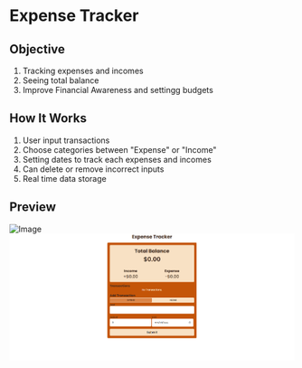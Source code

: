 # Expense Tracker
## Objective
1. Tracking expenses and incomes
2. Seeing total balance
3. Improve Financial Awareness and settingg budgets
## How It Works
1. User input transactions
2. Choose categories between "Expense" or "Income"
3. Setting dates to track each expenses and incomes
4. Can delete or remove incorrect inputs
5. Real time data storage
## Preview
![Image](https://github.com/user-attachments/assets/f326b4e2-4535-4f6c-b8f8-6255d9075272)
![image alt](https://github.com/GrandClutch/Expense-Tracker-Project/blob/c924b8a85d11915fe27e29ff0598a60c5a5a17cd/image.png)
